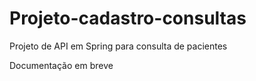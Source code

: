 # Projeto-cadastro-consultas
Projeto de API em Spring para consulta de pacientes

Documentação em breve
